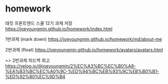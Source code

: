 # homework
태킷 프론트엔드 스쿨 12기 과제 저장 https://joeyoungmin.github.io/homework/index.html

1번과제 (mark down) https://joeyoungmin.github.io/homework/md/about-me

2번과제 (float) https://joeyoungmin.github.io/homework/avatars/avatars.html

=> 2번과제 피드백 회고 https://velog.io/@joeyoungmin/2%EC%A3%BC%EC%B0%A8-%EA%B3%BC%EC%A0%9C-%ED%94%BC%EB%93%9C%EB%B0%B1-%ED%92%80%EC%9D%B4
